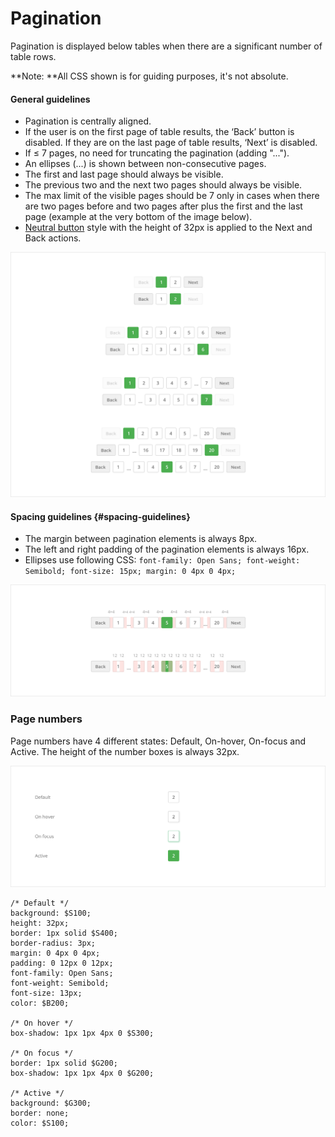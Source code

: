# Pagination

Pagination is displayed below tables when there are a significant number of table rows.

**Note: **All CSS shown is for guiding purposes, it's not absolute.

#### General guidelines

* Pagination is centrally aligned.
* If the user is on the first page of table results, the ‘Back’ button is disabled. If they are on the last page of table results, ‘Next’ is disabled.
* If ≤ 7 pages, no need for truncating the pagination \(adding "..."\).
* An ellipses \(...\) is shown between non-consecutive pages.
* The first and last page should always be visible.
* The previous two and the next two pages should always be visible.
* The max limit of the visible pages should be 7 only in cases when there are two pages before and two pages after plus the first and the last page \(example at the very bottom of the image below\).
* [Neutral button](//atoms/buttons.html#neutral-buttons) style with the height of 32px is applied to the Next and Back actions.

![](/assets/molecules/pagination-guidlines.png)

#### Spacing guidelines {#spacing-guidelines}

* The margin between pagination elements is always 8px.
* The left and right padding of the pagination elements is always 16px.
* Ellipses use following CSS: `font-family: Open Sans; font-weight: Semibold; font-size: 15px; margin: 0 4px 0 4px;`

![](/assets/molecules/pagination-spacing.png)

### Page numbers

Page numbers have 4 different states: Default, On-hover, On-focus and Active. The height of the number boxes is always 32px.

![](/assets/molecules/pagination-page-numbers.png)

```
/* Default */
background: $S100;
height: 32px;
border: 1px solid $S400;
border-radius: 3px;
margin: 0 4px 0 4px;
padding: 0 12px 0 12px;
font-family: Open Sans;
font-weight: Semibold;
font-size: 13px;
color: $B200;

/* On hover */
box-shadow: 1px 1px 4px 0 $S300;

/* On focus */
border: 1px solid $G200;
box-shadow: 1px 1px 4px 0 $G200;

/* Active */
background: $G300;
border: none;
color: $S100;
```



